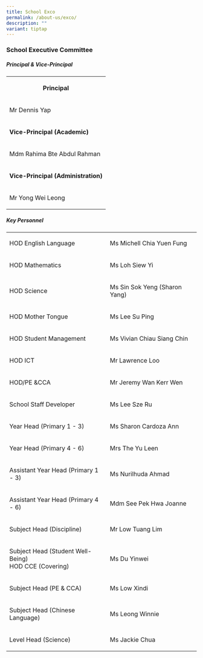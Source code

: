 ```yaml
---
title: School Exco
permalink: /about-us/exco/
description: ""
variant: tiptap
---
```

<h3>School Executive Committee</h3>
<h5>Principal &amp; Vice-Principal</h5>
<table style="minWidth: 25px">
<colgroup>
<col>
</colgroup>
<tbody>
<tr>
<th rowspan="1" colspan="1">
<p>Principal</p>
</th>
</tr>
<tr>
<td rowspan="1" colspan="1">
<p>Mr Dennis Yap</p>
</td>
</tr>
<tr>
<td rowspan="1" colspan="1">
<p><strong>Vice-Principal (Academic)</strong>
</p>
</td>
</tr>
<tr>
<td rowspan="1" colspan="1">
<p>Mdm Rahima Bte Abdul Rahman</p>
</td>
</tr>
<tr>
<td rowspan="1" colspan="1">
<p><strong>Vice-Principal (Administration)</strong>
</p>
</td>
</tr>
<tr>
<td rowspan="1" colspan="1">
<p>Mr Yong Wei Leong&nbsp;</p>
</td>
</tr>
</tbody>
</table>
<h5>Key Personnel</h5>
<table style="minWidth: 50px">
<colgroup>
<col>
<col>
</colgroup>
<tbody>
<tr>
<td rowspan="1" colspan="1">
<p>HOD English Language</p>
</td>
<td rowspan="1" colspan="1">
<p>Ms&nbsp;Michell Chia Yuen Fung</p>
</td>
</tr>
<tr>
<td rowspan="1" colspan="1">
<p>HOD Mathematics</p>
</td>
<td rowspan="1" colspan="1">
<p>Ms&nbsp;Loh Siew Yi</p>
</td>
</tr>
<tr>
<td rowspan="1" colspan="1">
<p>HOD Science</p>
</td>
<td rowspan="1" colspan="1">
<p>Ms&nbsp;Sin Sok Yeng (Sharon Yang)</p>
</td>
</tr>
<tr>
<td rowspan="1" colspan="1">
<p>HOD Mother Tongue</p>
</td>
<td rowspan="1" colspan="1">
<p>Ms&nbsp;Lee Su Ping</p>
</td>
</tr>
<tr>
<td rowspan="1" colspan="1">
<p>HOD Student Management</p>
</td>
<td rowspan="1" colspan="1">
<p>Ms&nbsp;Vivian Chiau Siang Chin</p>
</td>
</tr>
<tr>
<td rowspan="1" colspan="1">
<p>HOD ICT</p>
</td>
<td rowspan="1" colspan="1">
<p>Mr Lawrence Loo</p>
</td>
</tr>
<tr>
<td rowspan="1" colspan="1">
<p>HOD/PE &amp;CCA</p>
</td>
<td rowspan="1" colspan="1">
<p>Mr Jeremy Wan Kerr Wen</p>
</td>
</tr>
<tr>
<td rowspan="1" colspan="1">
<p>School Staff Developer&nbsp;</p>
</td>
<td rowspan="1" colspan="1">
<p>Ms&nbsp;Lee Sze Ru</p>
</td>
</tr>
<tr>
<td rowspan="1" colspan="1">
<p>Year Head (Primary 1 - 3)</p>
</td>
<td rowspan="1" colspan="1">
<p>Ms Sharon Cardoza Ann</p>
</td>
</tr>
<tr>
<td rowspan="1" colspan="1">
<p>Year Head (Primary 4 - 6)</p>
</td>
<td rowspan="1" colspan="1">
<p>Mrs&nbsp;The Yu Leen</p>
</td>
</tr>
<tr>
<td rowspan="1" colspan="1">
<p>Assistant Year Head (Primary 1 - 3)</p>
</td>
<td rowspan="1" colspan="1">
<p>Ms&nbsp;Nurilhuda Ahmad&nbsp;</p>
</td>
</tr>
<tr>
<td rowspan="1" colspan="1">
<p>Assistant Year Head (Primary 4 - 6)</p>
</td>
<td rowspan="1" colspan="1">
<p>Mdm&nbsp;See Pek Hwa Joanne&nbsp;</p>
</td>
</tr>
<tr>
<td rowspan="1" colspan="1">
<p>Subject Head (Discipline)&nbsp;</p>
</td>
<td rowspan="1" colspan="1">
<p>Mr Low Tuang Lim&nbsp;</p>
</td>
</tr>
<tr>
<td rowspan="1" colspan="1">
<p>Subject Head (Student Well-Being)
<br>HOD CCE (Covering)</p>
</td>
<td rowspan="1" colspan="1">
<p>Ms&nbsp;Du Yinwei</p>
</td>
</tr>
<tr>
<td rowspan="1" colspan="1">
<p>Subject Head (PE &amp; CCA)&nbsp;</p>
</td>
<td rowspan="1" colspan="1">
<p>Ms Low Xindi</p>
</td>
</tr>
<tr>
<td rowspan="1" colspan="1">
<p>Subject Head (Chinese Language)&nbsp;</p>
</td>
<td rowspan="1" colspan="1">
<p>Ms Leong Winnie</p>
</td>
</tr>
<tr>
<td rowspan="1" colspan="1">
<p>Level Head (Science)&nbsp;</p>
</td>
<td rowspan="1" colspan="1">
<p>Ms Jackie Chua</p>
</td>
</tr>
</tbody>
</table>
<p></p>